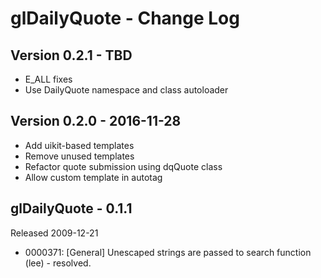 # glDailyQuote - Change Log

## Version 0.2.1 - TBD
- E_ALL fixes
- Use DailyQuote namespace and class autoloader

## Version 0.2.0 - 2016-11-28
- Add uikit-based templates
- Remove unused templates
- Refactor quote submission using dqQuote class
- Allow custom template in autotag

## glDailyQuote - 0.1.1
Released 2009-12-21
- 0000371: [General] Unescaped strings are passed to search function (lee) - resolved.
